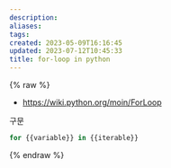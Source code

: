 ```yaml
---
description:
aliases: 
tags: 
created: 2023-05-09T16:16:45
updated: 2023-07-12T10:45:33
title: for-loop in python
---
```

{% raw %}

- https://wiki.python.org/moin/ForLoop

구문
```python
for {{variable}} in {{iterable}}
```

{% endraw %}